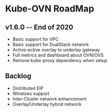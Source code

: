 # Kube-OVN RoadMap

## v1.6.0 -- End of 2020
* Basic support for VPC
* Basic support for DualStack network
* Active-active overlay to underlay gateway
* Full metrics and dashboard about OVN/OVS
* Remove kube-proxy dependency when setup

## Backlog
* Distributed EIP
* Windows support
* Inter-Cluster network enhancement
* Overlay/Underlay hybrid network
